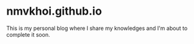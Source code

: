 # nmvkhoi.github.io
This is my personal blog where I share my knowledges and I'm about to complete it soon. 
